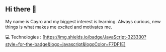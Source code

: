 ## Hi there 👋

My name is Cayro and my biggest interest is learning. Always curious, new things is what makes me excited and motivates me.

💻 Technologies :
[https://img.shields.io/badge/JavaScript-323330?style=for-the-badge&logo=javascript&logoColor=F7DF1E]
